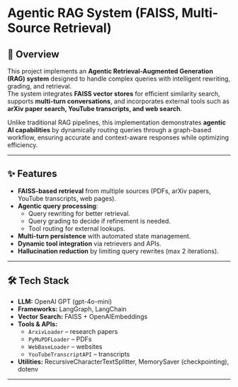 # Agentic RAG System (FAISS, Multi-Source Retrieval)

## 📌 Overview
This project implements an **Agentic Retrieval-Augmented Generation (RAG) system** designed to handle complex queries with intelligent rewriting, grading, and retrieval.  
The system integrates **FAISS vector stores** for efficient similarity search, supports **multi-turn conversations**, and incorporates external tools such as **arXiv paper search, YouTube transcripts, and web search**.  

Unlike traditional RAG pipelines, this implementation demonstrates **agentic AI capabilities** by dynamically routing queries through a graph-based workflow, ensuring accurate and context-aware responses while optimizing efficiency.  

---

## ✨ Features
- **FAISS-based retrieval** from multiple sources (PDFs, arXiv papers, YouTube transcripts, web pages).  
- **Agentic query processing**:
  - Query rewriting for better retrieval.
  - Query grading to decide if refinement is needed.
  - Tool routing for external lookups.  
- **Multi-turn persistence** with automated state management.  
- **Dynamic tool integration** via retrievers and APIs.  
- **Hallucination reduction** by limiting query rewrites (max 2 iterations).  

---

## 🛠️ Tech Stack
- **LLM:** OpenAI GPT (gpt-4o-mini)  
- **Frameworks:** LangGraph, LangChain  
- **Vector Search:** FAISS + OpenAIEmbeddings  
- **Tools & APIs:**  
  - `ArxivLoader` – research papers  
  - `PyMuPDFLoader` – PDFs  
  - `WebBaseLoader` – websites  
  - `YouTubeTranscriptAPI` – transcripts  
- **Utilities:** RecursiveCharacterTextSplitter, MemorySaver (checkpointing), dotenv  

---

